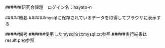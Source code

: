 ######研究会課題　ログイン名：hayato-n

#####概要
######mysqlに保存されているデータを取得してブラウザに表示する

#####備考
######使用したmysql文はmysql.txt参照
#####実行結果はresult.png参照

